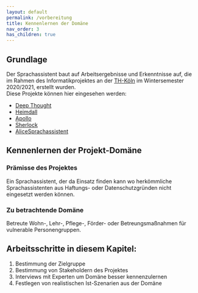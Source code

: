 ```yaml
---
layout: default
permalink: /vorbereitung
title: Kennenlernen der Domäne
nav_order: 3
has_children: true
---
```


## Grundlage 
Der Sprachassistent baut auf Arbeitsergebnisse und Erkenntnisse auf, die im Rahmen des Informatikprojektes an der [TH-Köln](https://www.th-koeln.de/) im Wintersemester 2020/2021, erstellt wurden.<br/> Diese Projekte können hier eingesehen werden: 

* [Deep Thought](https://ip-team1.intia.de/)
* [Heimdall](https://ip-team2.intia.de/)
* [Apollo](https://ip-team3.intia.de/)
* [Sherlock ](https://ip-team4.intia.de/)
* [AliceSprachassistent](https://ip-team5.intia.de/)


## Kennenlernen der Projekt-Domäne
### Prämisse des Projektes 
Ein Sprachassistent, der da Einsatz finden kann wo herkömmliche Sprachassistenten aus Haftungs- oder Datenschutzgründen nicht eingesetzt werden können. 

### Zu betrachtende Domäne
Betreute Wohn-, Lehr-, Pflege-, Förder- oder Betreungsmaßnahmen für vulnerable Personengruppen.

## Arbeitsschritte in diesem Kapitel:
1. Bestimmung der Zielgruppe 
2. Bestimmung von Stakeholdern des Projektes
3. Interviews mit Experten um Domäne besser kennenzulernen
4. Festlegen von realistischen Ist-Szenarien aus der Domäne



